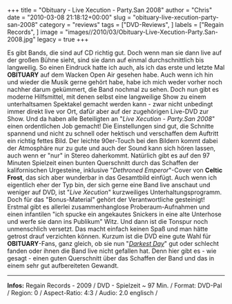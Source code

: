 +++
title = "Obituary - Live Xecution - Party.San 2008"
author = "Chris"
date = "2010-03-08 21:18:12+00:00"
slug = "obituary-live-xecution-party-san-2008"
category = "reviews"
tags = ["DVD-Reviews", ]
labels = ["Regain Records", ]
image = "images//2010/03/Obituary-Live-Xecution-Party.San-2008.jpg"
legacy = true
+++

Es gibt Bands, die sind auf CD richtig gut. Doch wenn man sie dann live auf der großen Bühne sieht, sind sie dann auf einmal durchschnittlich bis langweilig. So einen Eindruck hatte ich auch, als ich das erste und letzte Mal **OBITUARY** auf dem Wacken Open Air gesehen habe.
Auch wenn ich hin und wieder die Musik gerne gehört habe, habe ich mich weder vorher noch nachher darum gekümmert, die Band nochmal zu sehen.
Doch nun gibt es moderne Hilfsmittel, mit denen selbst eine langweilige Show zu einem unterhaltsamen Spektakel gemacht werden kann - zwar nicht unbedingt immer direkt live vor Ort, dafür aber auf der zugehörigen Live-DVD zur Show. Und da haben alle Beteiligten an "_Live Xecution - Party.San 2008_" einen ordentlichen Job gemacht! Die Einstellungen sind gut, die Schnitte spannend und nicht zu schnell oder hektisch und verschaffen dem Auftritt ein richtig fettes Bild. Der leichte 90er-Touch bei den Bildern kommt dabei der Atmosphäre nur zu gute und auch der Sound kann sich hören lassen, auch wenn er "nur" in Stereo daherkommt.
Natürlich gibt es auf den 97 Minuten Spielzeit einen bunten Querschnitt durch das Schaffen der kalifornischen Urgesteine, inklusive "_Dethroned Emperor_"-Cover von **Celtic Frost**, das sich aber wunderbar in das Gesamtbild einfügt.
Auch wenn ich eigentlich eher der Typ bin, der sich gerne eine Band live anschaut und weniger auf DVD, ist "_Live Xecution_" kurzweiliges Unterhaltungsprogramm.
Doch für das "Bonus-Material" gehört der Verantwortliche gesteinigt! Erstmal gibt es allerlei zusammenhanglose Proberaum-Aufnahmen und einen infantilen "ich spucke ein angekautes Snickers in eine alte Unterhose und werfe sie dann ins Publikum" Witz. Und dann ist die Tonspur noch unmenschlich versetzt. Das macht einfach keinen Spaß und man hätte getrost drauf verzichten können.
Kurzum ist die DVD eine gute Wahl für **OBITUARY**-Fans, ganz gleich, ob sie nun "_<a href="http://necroslaughter.de/2009/05/obituary-darkest-day/">Darkest Day</a>_" gut oder schlecht fanden oder ihnen die Band live nicht gefallen hat. Denn hier gibt es - wie gesagt - einen guten Querschnitt über das Schaffen der Band und das in einem sehr gut aufbereiteten Gewandt.



---
**Infos:**
Regain Records - 2009 / 
DVD - Spielzeit ~ 97 Min. / 
Format: DVD-Pal / 
Region: 0 / 
Aspect-Ratio: 4:3 / 
Audio: 2.0 englisch / 
